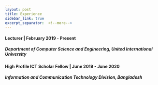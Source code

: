 ```yaml
---
layout: post
title: Experience
sidebar_link: true
excerpt_separator:  <!--more-->
---
```


#### Lecturer | February 2019 -  Present

##### Department of Computer Science and Engineering, United International University

#### High Profile ICT Scholar Fellow | June 2019 - June 2020 

##### Information and Communication Technology Division, Bangladesh

<!-- #### Lecturer | February 2019 -  June 2019
<font size="4"> Department of Computer Science and Engineering, United International University </font>  -->
<!-- | [Link](https://cse.uiu.ac.bd/profiles/fariha/)  -->